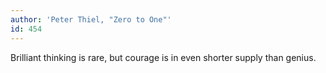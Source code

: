```yaml
---
author: 'Peter Thiel, "Zero to One"'
id: 454
---
```


Brilliant thinking is rare, but courage is in even shorter supply than genius.
